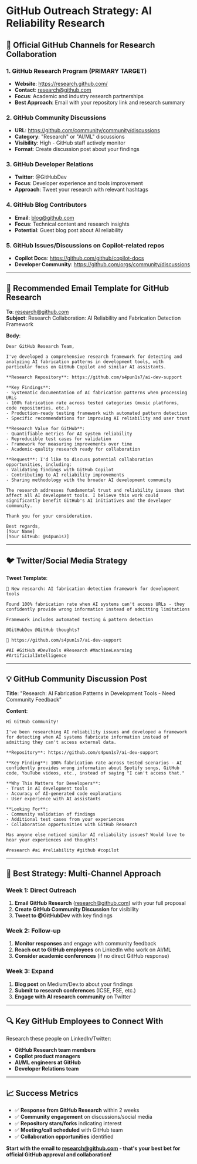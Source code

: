 # GitHub Outreach Strategy: AI Reliability Research

## 🎯 Official GitHub Channels for Research Collaboration

### **1. GitHub Research Program (PRIMARY TARGET)**
- **Website**: https://research.github.com/
- **Contact**: research@github.com
- **Focus**: Academic and industry research partnerships
- **Best Approach**: Email with your repository link and research summary

### **2. GitHub Community Discussions**
- **URL**: https://github.com/community/community/discussions
- **Category**: "Research" or "AI/ML" discussions
- **Visibility**: High - GitHub staff actively monitor
- **Format**: Create discussion post about your findings

### **3. GitHub Developer Relations**
- **Twitter**: @GitHubDev
- **Focus**: Developer experience and tools improvement  
- **Approach**: Tweet your research with relevant hashtags

### **4. GitHub Blog Contributors**
- **Email**: blog@github.com
- **Focus**: Technical content and research insights
- **Potential**: Guest blog post about AI reliability

### **5. GitHub Issues/Discussions on Copilot-related repos**
- **Copilot Docs**: https://github.com/github/copilot-docs
- **Developer Community**: https://github.com/orgs/community/discussions

---

## 📧 **Recommended Email Template for GitHub Research**

**To**: research@github.com  
**Subject**: Research Collaboration: AI Reliability and Fabrication Detection Framework

**Body**:
```
Dear GitHub Research Team,

I've developed a comprehensive research framework for detecting and analyzing AI fabrication patterns in development tools, with particular focus on GitHub Copilot and similar AI assistants.

**Research Repository**: https://github.com/s4pun1s7/ai-dev-support

**Key Findings**:
- Systematic documentation of AI fabrication patterns when processing URLs
- 100% fabrication rate across tested categories (music platforms, code repositories, etc.)
- Production-ready testing framework with automated pattern detection
- Specific recommendations for improving AI reliability and user trust

**Research Value for GitHub**:
- Quantifiable metrics for AI system reliability
- Reproducible test cases for validation
- Framework for measuring improvements over time
- Academic-quality research ready for collaboration

**Request**: I'd like to discuss potential collaboration opportunities, including:
- Validating findings with GitHub Copilot
- Contributing to AI reliability improvements
- Sharing methodology with the broader AI development community

The research addresses fundamental trust and reliability issues that affect all AI development tools. I believe this work could significantly benefit GitHub's AI initiatives and the developer community.

Thank you for your consideration.

Best regards,
[Your Name]
[Your GitHub: @s4pun1s7]
```

---

## 🐦 **Twitter/Social Media Strategy**

**Tweet Template**:
```
🔬 New research: AI fabrication detection framework for development tools

Found 100% fabrication rate when AI systems can't access URLs - they confidently provide wrong information instead of admitting limitations

Framework includes automated testing & pattern detection

@GitHubDev @GitHub thoughts?

🔗 https://github.com/s4pun1s7/ai-dev-support

#AI #GitHub #DevTools #Research #MachineLearning #ArtificialIntelligence
```

---

## 💡 **GitHub Community Discussion Post**

**Title**: "Research: AI Fabrication Patterns in Development Tools - Need Community Feedback"

**Content**:
```
Hi GitHub Community!

I've been researching AI reliability issues and developed a framework for detecting when AI systems fabricate information instead of admitting they can't access external data.

**Repository**: https://github.com/s4pun1s7/ai-dev-support

**Key Finding**: 100% fabrication rate across tested scenarios - AI confidently provides wrong information about Spotify songs, GitHub code, YouTube videos, etc., instead of saying "I can't access that."

**Why This Matters for Developers**:
- Trust in AI development tools
- Accuracy of AI-generated code explanations  
- User experience with AI assistants

**Looking For**:
- Community validation of findings
- Additional test cases from your experiences
- Collaboration opportunities with GitHub Research

Has anyone else noticed similar AI reliability issues? Would love to hear your experiences and thoughts!

#research #ai #reliability #github #copilot
```

---

## 🎯 **Best Strategy: Multi-Channel Approach**

### **Week 1: Direct Outreach**
1. **Email GitHub Research** (research@github.com) with your full proposal
2. **Create GitHub Community Discussion** for visibility
3. **Tweet to @GitHubDev** with key findings

### **Week 2: Follow-up**
1. **Monitor responses** and engage with community feedback
2. **Reach out to GitHub employees** on LinkedIn who work on AI/ML
3. **Consider academic conferences** (if no direct GitHub response)

### **Week 3: Expand**
1. **Blog post** on Medium/Dev.to about your findings
2. **Submit to research conferences** (ICSE, FSE, etc.)
3. **Engage with AI research community** on Twitter

---

## 🔍 **Key GitHub Employees to Connect With**

Research these people on LinkedIn/Twitter:
- **GitHub Research team members**
- **Copilot product managers**  
- **AI/ML engineers at GitHub**
- **Developer Relations team**

---

## 📈 **Success Metrics**

- ✅ **Response from GitHub Research** within 2 weeks
- ✅ **Community engagement** on discussions/social media
- ✅ **Repository stars/forks** indicating interest
- ✅ **Meeting/call scheduled** with GitHub team
- ✅ **Collaboration opportunities** identified

**Start with the email to research@github.com - that's your best bet for official GitHub approval and collaboration!**